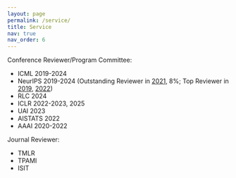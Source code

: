 ```yaml
---
layout: page
permalink: /service/
title: Service
nav: true
nav_order: 6
---
```



Conference Reviewer/Program Committee: 

* ICML 2019-2024
* NeurIPS 2019-2024 (Outstanding Reviewer in [2021](https://nips.cc/Conferences/2021/ProgramCommittee), 8%; Top Reviewer in [2019](https://neurips.cc/Conferences/2019/Reviewers), [2022](https://neurips.cc/Conferences/2022/ProgramCommittee))
* RLC 2024
* ICLR 2022-2023, 2025
* UAI 2023
* AISTATS 2022
* AAAI 2020-2022

Journal Reviewer: 

* TMLR
* TPAMI
* ISIT